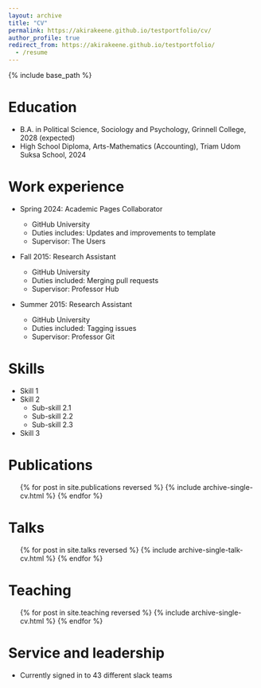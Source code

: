 ```yaml
---
layout: archive
title: "CV"
permalink: https://akirakeene.github.io/testportfolio/cv/
author_profile: true
redirect_from: https://akirakeene.github.io/testportfolio/
  - /resume
---
```


{% include base_path %}

Education
======
* B.A. in Political Science, Sociology and Psychology, Grinnell College, 2028 (expected)
* High School Diploma, Arts-Mathematics (Accounting), Triam Udom Suksa School, 2024

Work experience
======
* Spring 2024: Academic Pages Collaborator
  * GitHub University
  * Duties includes: Updates and improvements to template
  * Supervisor: The Users

* Fall 2015: Research Assistant
  * GitHub University
  * Duties included: Merging pull requests
  * Supervisor: Professor Hub

* Summer 2015: Research Assistant
  * GitHub University
  * Duties included: Tagging issues
  * Supervisor: Professor Git
  
Skills
======
* Skill 1
* Skill 2
  * Sub-skill 2.1
  * Sub-skill 2.2
  * Sub-skill 2.3
* Skill 3

Publications
======
  <ul>{% for post in site.publications reversed %}
    {% include archive-single-cv.html %}
  {% endfor %}</ul>
  
Talks
======
  <ul>{% for post in site.talks reversed %}
    {% include archive-single-talk-cv.html  %}
  {% endfor %}</ul>
  
Teaching
======
  <ul>{% for post in site.teaching reversed %}
    {% include archive-single-cv.html %}
  {% endfor %}</ul>
  
Service and leadership
======
* Currently signed in to 43 different slack teams
